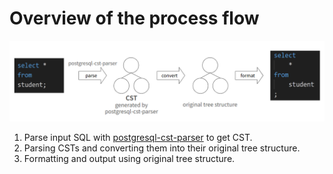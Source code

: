 # Overview of the process flow

<!-- TODO: Update the image -->
<img src="../../images/process_flow.png"/>

1. Parse input SQL with [postgresql-cst-parser](https://github.com/future-architect/postgresql-cst-parser) to get CST.
2. Parsing CSTs and converting them into their original tree structure.
3. Formatting and output using original tree structure.
